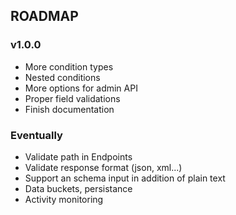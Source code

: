 ## ROADMAP

### v1.0.0

- More condition types
- Nested conditions
- More options for admin API
- Proper field validations
- Finish documentation

### Eventually

- Validate path in Endpoints
- Validate response format (json, xml...)
- Support an schema input in addition of plain text
- Data buckets, persistance
- Activity monitoring
